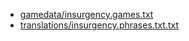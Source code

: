  * [gamedata/insurgency.games.txt](gamedata/insurgency.games.txt&raw=true)
 * [translations/insurgency.phrases.txt.txt](translations/insurgency.phrases.txt.txt&raw=true)
